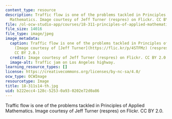 ```yaml
---
content_type: resource
description: Traffic flow is one of the problems tackled in Principles of Applied
  Mathematics. Image courtesy of Jeff Turner (respres) on Flickr. CC BY 2.0.
file: /ol-ocw-studio-app/courses/18-311-principles-of-applied-mathematics-spring-2014/b222ecc4128c52530a930202e72d0a86_18-311s14-th.jpg
file_size: 14016
file_type: image/jpeg
image_metadata:
  caption: Traffic flow is one of the problems tackled in Principles of Applied Mathematics.
    (Image courtesy of [Jeff Turner](https://flic.kr/p/4STFMz) (respres) on Flickr.
    CC BY 2.0.)
  credit: Image courtesy of Jeff Turner (respres) on Flickr. CC BY 2.0.
  image-alt: Traffic jam on Los Angeles highway.
learning_resource_types: []
license: https://creativecommons.org/licenses/by-nc-sa/4.0/
ocw_type: OCWImage
resourcetype: Image
title: 18-311s14-th.jpg
uid: b222ecc4-128c-5253-0a93-0202e72d0a86
---
```

Traffic flow is one of the problems tackled in Principles of Applied Mathematics. Image courtesy of Jeff Turner (respres) on Flickr. CC BY 2.0.